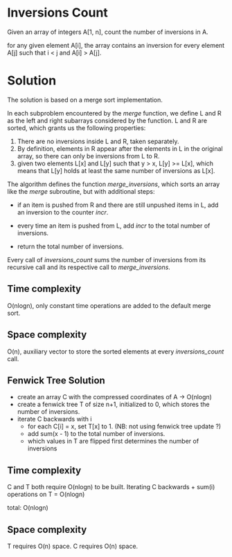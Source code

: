 # Inversions Count
Given an array of integers A[1, n], count the number of inversions in A.

for any given element A[i], the array contains an inversion for every element A[j] such that i < j and A[i] > A[j].

# Solution

The solution is based on a merge sort implementation.


In each subproblem encountered by the *merge* function, we define L and R as the left and right subarrays considered by the function. L and R are sorted, which grants us the following properties:

1. There are no inversions inside L and R, taken separately.
2. By definition, elements in R appear after the elements in L in the original array, so there can only be inversions from L to R.
3. given two elements L[x] and L[y] such that y > x, L[y] >= L[x], which means that L[y] holds at least the same number of inversions as L[x].


The algorithm defines the function *merge_inversions*, which sorts an array like the *merge* subroutine, but with additional steps:

- if an item is pushed from R and there are still unpushed items in L, add an inversion to the counter *incr*.

- every time an item is pushed from L, add *incr* to the total number of inversions.

- return the total number of inversions.


Every call of *inversions_count* sums the number of inversions from its recursive call and its respective call to *merge_inversions*.

## Time complexity
O(nlogn), only constant time operations are added to the default merge sort.

## Space complexity
O(n), auxiliary vector to store the sorted elements at every *inversions_count* call.

## Fenwick Tree Solution

- create an array C with the compressed coordinates of A -> O(nlogn)
- create a fenwick tree T of size n+1, initialized to 0, which stores the number of inversions.
- iterate C backwards with i
	- for each C[i] = x, set T[x] to 1. (NB: not using fenwick tree update ?)
	- add sum(x - 1) to the total number of inversions. 
	- which values in T are flipped first determines the number of inversions

## Time complexity
C and T both require O(nlogn) to be built.
Iterating C backwards + sum(i) operations on T = O(nlogn)

total: O(nlogn)

## Space complexity
T requires O(n) space.
C requires O(n) space.